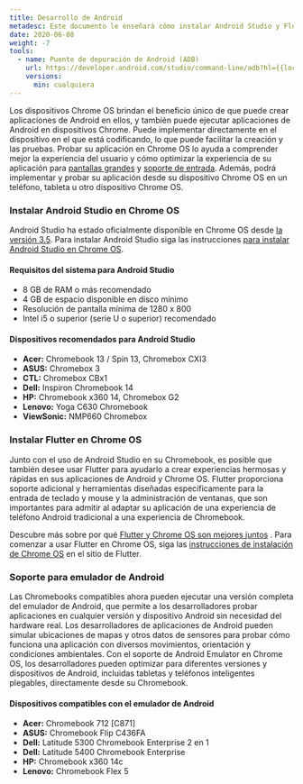 ```yaml
---
title: Desarrollo de Android
metadesc: Este documento le enseñará cómo instalar Android Studio y Flutter en Chrome OS.
date: 2020-06-08
weight: -7
tools:
  - name: Puente de depuración de Android (ADB)
    url: https://developer.android.com/studio/command-line/adb?hl={{locale.code}}
    versions:
      min: cualquiera
---
```


Los dispositivos Chrome OS brindan el beneficio único de que puede crear aplicaciones de Android en ellos, y también puede ejecutar aplicaciones de Android en dispositivos Chrome. Puede implementar directamente en el dispositivo en el que está codificando, lo que puede facilitar la creación y las pruebas. Probar su aplicación en Chrome OS lo ayuda a comprender mejor la experiencia del usuario y cómo optimizar la experiencia de su aplicación para [pantallas grandes](/{{locale.code}}/android/design#diseños-para-pantallas-más-grandes) y [soporte de entrada](/{{locale.code}}/android/input-compatibility). Además, podrá implementar y probar su aplicación desde su dispositivo Chrome OS en un teléfono, tableta u otro dispositivo Chrome OS.

### Instalar Android Studio en Chrome OS

Android Studio ha estado oficialmente disponible en Chrome OS desde [la versión 3.5](https://developer.android.com/studio/releases?hl={{locale.code}}#chrome-os-support). Para instalar Android Studio siga las instrucciones [para instalar Android Studio en Chrome OS](https://developer.android.com/studio/install?hl={{locale.code}}#chrome-os).

#### Requisitos del sistema para Android Studio

- 8 GB de RAM o más recomendado
- 4 GB de espacio disponible en disco mínimo
- Resolución de pantalla mínima de 1280 x 800
- Intel i5 o superior (serie U o superior) recomendado

#### Dispositivos recomendados para Android Studio

- **Acer:** Chromebook 13 / Spin 13, Chromebox CXI3
- **ASUS:** Chromebox 3
- **CTL:** Chromebox CBx1
- **Dell:** Inspiron Chromebook 14
- **HP:** Chromebook x360 14, Chromebox G2
- **Lenovo:** Yoga C630 Chromebook
- **ViewSonic:** NMP660 Chromebox

### Instalar Flutter en Chrome OS

Junto con el uso de Android Studio en su Chromebook, es posible que también desee usar Flutter para ayudarlo a crear experiencias hermosas y rápidas en sus aplicaciones de Android y Chrome OS. Flutter proporciona soporte adicional y herramientas diseñadas específicamente para la entrada de teclado y mouse y la administración de ventanas, que son importantes para admitir al adaptar su aplicación de una experiencia de teléfono Android tradicional a una experiencia de Chromebook.

Descubre más sobre por qué [Flutter y Chrome OS son mejores juntos](/{{locale.code}}/posts/flutter-and-chromeos-better-together) . Para comenzar a usar Flutter en Chrome OS, siga las [instrucciones de instalación de Chrome OS](https://flutter.dev/docs/get-started/install/chromeos) en el sitio de Flutter.

### Soporte para emulador de Android

Las Chromebooks compatibles ahora pueden ejecutar una versión completa del emulador de Android, que permite a los desarrolladores probar aplicaciones en cualquier versión y dispositivo Android sin necesidad del hardware real. Los desarrolladores de aplicaciones de Android pueden simular ubicaciones de mapas y otros datos de sensores para probar cómo funciona una aplicación con diversos movimientos, orientación y condiciones ambientales. Con el soporte de Android Emulator en Chrome OS, los desarrolladores pueden optimizar para diferentes versiones y dispositivos de Android, incluidas tabletas y teléfonos inteligentes plegables, directamente desde su Chromebook.

#### Dispositivos compatibles con el emulador de Android

- **Acer:** Chromebook 712 [C871]
- **ASUS:** Chromebook Flip C436FA
- **Dell:** Latitude 5300 Chromebook Enterprise 2 en 1
- **Dell:** Latitude 5400 Chromebook Enterprise
- **HP:** Chromebook x360 14c
- **Lenovo:** Chromebook Flex 5
